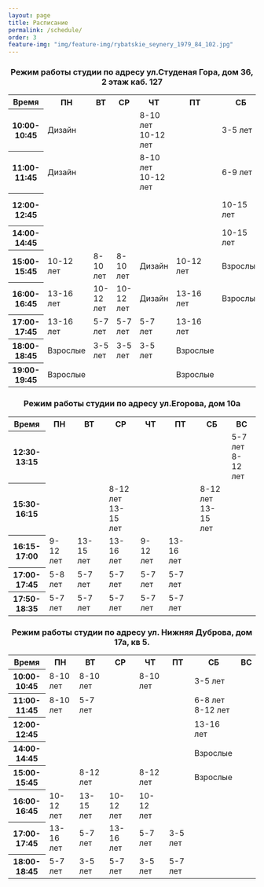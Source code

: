 ```yaml
---
layout: page
title: Расписание
permalink: /schedule/
order: 3
feature-img: "img/feature-img/rybatskie_seynery_1979_84_102.jpg"
---
```

<div class="schedule">
	<div class="schedule__item">
		<h3 class="schedule__title" id = "schedule-spasskaya" style="text-align:center;">Режим работы студии по адресу ул.Студеная Гора, дом 36, 2 этаж каб. 127</h3>
		<table class="gray-table" cellspacing='0'> <!-- cellspacing='0' is important, must stay -->
			<tr>
				<th style="width: 15%;">Время</th>
				<th>ПН</th>
				<th>ВТ</th>
				<th>СР</th>
				<th>ЧТ</th>
				<th>ПТ</th>
				<th>СБ</th>
				<th>ВС</th>
			</tr><!-- Table Header -->
			<tr>
				<th>10:00-10:45</th>
				<td>Дизайн</td>
				<td></td>
				<td></td>
				<td>8-10 лет
					<br /> 
					10-12 лет
				</td>
				<td></td>
				<td>3-5 лет</td>
				<td></td>
			</tr><!-- Table Row -->
			<tr class='even'>
				<th>11:00-11:45</th>
				<td>Дизайн</td>
				<td></td>
				<td></td>
				<td>8-10 лет
					<br /> 
					10-12 лет
				</td>
				<td></td>
				<td>6-9 лет</td>
				<td>3-5 лет
					<br /> 
					5-7 лет
				</td>
				<!-- Darker Table Row -->
			</tr>
			<tr>
				<th>12:00-12:45</th>
				<td></td>
				<td></td>
				<td></td>
				<td></td>
				<td></td>
				<td>10-15 лет</td>
				<td>8-10 лет
					<br /> 
					10-12 лет
				</td>
			</tr><!-- Table Row -->
			<tr class='even'>
				<th>14:00-14:45</th>
				<td></td>
				<td></td>
				<td></td>
				<td></td>
				<td></td>
				<td>10-15 лет</td>
				<td>13-16 лет</td>
			</tr>
			<tr>
				<th>15:00-15:45</th>
				<td>10-12 лет</td>
				<td>8-10 лет</td>
				<td>8-10 лет</td>
				<td>Дизайн</td>
				<td>10-12 лет</td>
				<td>Взрослые</td>
				<td>Взрослые</td>
			</tr><!-- Table Row -->
			<tr class='even'>
				<th>16:00-16:45</th>
				<td>13-16 лет</td>
				<td>10-12 лет</td>
				<td>10-12 лет</td>
				<td>Дизайн</td>
				<td>13-16 лет</td>
				<td>Взрослые</td>
				<td>Взрослые</td>
			</tr><!-- Darker Table Row -->
			<tr>
				<th>17:00-17:45</th>
				<td>13-16 лет</td>
				<td>5-7 лет</td>
				<td>5-7 лет</td>
				<td>5-7 лет</td>
				<td>13-16 лет</td>
				<td></td>
				<td></td>
			</tr><!-- Table Row -->
			<tr class='even'>
				<th>18:00-18:45</th>
				<td>Взрослые</td>
				<td>3-5 лет</td>
				<td>3-5 лет</td>
				<td>3-5 лет</td>
				<td>Взрослые</td>
				<td></td>
				<td></td>
			</tr><!-- Darker Table Row -->
			<tr>
				<th>19:00-19:45</th>
				<td>Взрослые</td>
				<td></td>
				<td></td>
				<td></td>
				<td>Взрослые</td>
				<td></td>
				<td></td>
			</tr><!-- Table Row -->
		</table>
	</div>
	<div class="schedule__item">
		<h3 class="schedule__title" id = "schedule-egorova" style="text-align:center;">Режим работы студии по адресу ул.Егорова, дом 10а</h3>
		<table class="gray-table" cellspacing='0'> <!-- cellspacing='0' is important, must stay -->
			<tr>
				<th style="width: 15%;">Время</th>
				<th>ПН</th>
				<th>ВТ</th>
				<th>СР</th>
				<th>ЧТ</th>
				<th>ПТ</th>
				<th>СБ</th>
				<th>ВС</th>
			</tr><!-- Table Header -->
			<tr>
				<th>12:30-13:15</th>
				<td></td>
				<td></td>
				<td></td>
				<td></td>
				<td></td>
				<td></td>
				<td>5-7 лет
					<br /> 
					8-12 лет
				</td>
			</tr><!-- Table Row -->
			<tr class='even'>
				<th>15:30-16:15</th>
				<td></td>
				<td></td>
				<td>8-12 лет
					<br /> 
					13-15 лет
				</td>
				<td></td>
				<td></td>
				<td>8-12 лет
					<br /> 
					13-15 лет
				</td>
				<td>
				</td>
				<!-- Darker Table Row -->
			</tr>
			<tr>
				<th>16:15-17:00</th>
				<td>9-12 лет</td>
				<td>13-15 лет</td>
				<td>13-16 лет</td>
				<td>9-12 лет</td>
				<td>13-16 лет</td>
				<td></td>
				<td></td>
			</tr><!-- Table Row -->
			<tr class='even'>
				<th>17:00-17:45</th>
				<td>5-8 лет</td>
				<td>5-7 лет</td>
				<td>5-7 лет</td>
				<td>5-7 лет</td>
				<td>5-7 лет</td>
				<td></td>
				<td></td>
			</tr>
			<tr>
				<th>17:50-18:35</th>
				<td>5-7 лет</td>
				<td>5-7 лет</td>
				<td>5-7 лет</td>
				<td>5-7 лет</td>
				<td>5-7 лет</td>
				<td></td>
				<td></td>
			</tr><!-- Table Row -->
		</table>
	</div>
	<div class="schedule__item">
		<h3 class="schedule__title" id = "schedule-nizhnyaya_dubrova" style="text-align:center;">Режим работы студии по адресу ул. Нижняя Дуброва, дом 17а, кв 5.</h3>
		<table class="gray-table" cellspacing='0'> <!-- cellspacing='0' is important, must stay -->
			<tr>
				<th style="width: 15%;">Время</th>
				<th>ПН</th>
				<th>ВТ</th>
				<th>СР</th>
				<th>ЧТ</th>
				<th>ПТ</th>
				<th>СБ</th>
				<th>ВС</th>
			</tr><!-- Table Header -->
			<tr>
				<th>10:00-10:45</th>
				<td>8-10 лет</td>
				<td>8-10 лет</td>
				<td></td>
				<td>8-10 лет
				</td>
				<td></td>
				<td>3-5 лет</td>
				<td></td>
			</tr><!-- Table Row -->
			<tr class='even'>
				<th>11:00-11:45</th>
				<td>8-10 лет</td>
				<td>5-7 лет</td>
				<td></td>
				<td></td>
				<td></td>
				<td>6-8 лет
					<br /> 
					8-12 лет
				</td>
				<td></td>
				<!-- Darker Table Row -->
			</tr>
			<tr>
				<th>12:00-12:45</th>
				<td></td>
				<td></td>
				<td></td>
				<td></td>
				<td></td>
				<td>13-16 лет</td>
				<td></td>
			</tr><!-- Table Row -->
			<tr class='even'>
				<th>14:00-14:45</th>
				<td></td>
				<td></td>
				<td></td>
				<td></td>
				<td></td>
				<td>Взрослые</td>
				<td></td>
			</tr>
			<tr>
				<th>15:00-15:45</th>
				<td></td>
				<td>8-12 лет</td>
				<td></td>
				<td>8-12 лет</td>
				<td></td>
				<td>Взрослые</td>
				<td></td>
			</tr><!-- Table Row -->
			<tr class='even'>
				<th>16:00-16:45</th>
				<td>10-12 лет</td>
				<td>13-15 лет</td>
				<td>10-12 лет</td>
				<td>10-12 лет</td>
				<td></td>
				<td></td>
				<td></td>
			</tr><!-- Darker Table Row -->
			<tr>
				<th>17:00-17:45</th>
				<td>13-16 лет</td>
				<td>5-7 лет</td>
				<td>13-16 лет</td>
				<td>5-7 лет</td>
				<td>3-5 лет</td>
				<td></td>
				<td></td>
			</tr><!-- Table Row -->
			<tr class='even'>
				<th>18:00-18:45</th>
				<td>5-7 лет</td>
				<td>3-5 лет</td>
				<td>5-7 лет</td>
				<td>3-5 лет</td>
				<td>5-7 лет</td>
				<td></td>
				<td></td>
			</tr><!-- Darker Table Row -->
		</table>
	</div>
</div>

